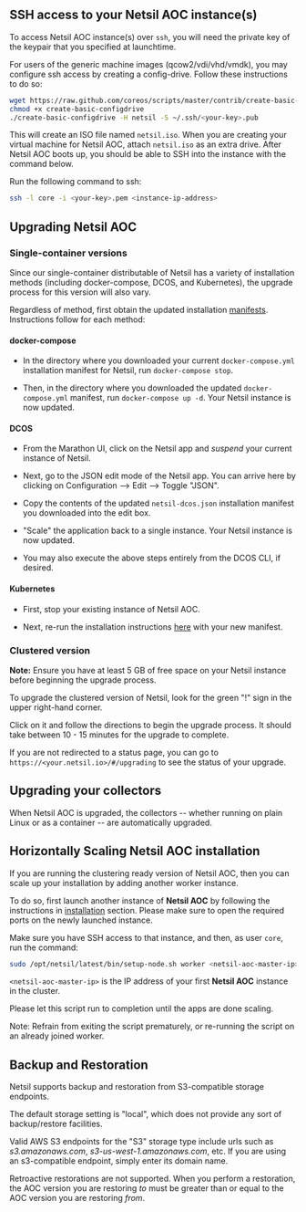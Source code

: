 ## SSH access to your Netsil AOC instance(s)

To access Netsil AOC instance(s) over `ssh`, you will need the private key of the keypair that you specified at launchtime. 

For users of the generic machine images (qcow2/vdi/vhd/vmdk), you may configure ssh access by creating a config-drive. Follow these instructions to do so:

```bash
wget https://raw.github.com/coreos/scripts/master/contrib/create-basic-configdrive
chmod +x create-basic-configdrive
./create-basic-configdrive -H netsil -S ~/.ssh/<your-key>.pub
```

This will create an ISO file named `netsil.iso`.  When you are creating your virtual machine for Netsil AOC, attach `netsil.iso` as an extra drive. After Netsil AOC boots up, you should be able to SSH into the instance with the command below.

Run the following command to ssh:
```bash
ssh -l core -i <your-key>.pem <instance-ip-address>
```

## Upgrading Netsil AOC

### **Single-container versions** ###

Since our single-container distributable of Netsil has a variety of installation methods (including docker-compose, DCOS, and Kubernetes), the upgrade process for this version will also vary.

Regardless of method, first obtain the updated installation [manifests](https://github.com/netsil/manifests). Instructions follow for each method:

#### docker-compose ####

* In the directory where you downloaded your current `docker-compose.yml` installation manifest for Netsil, run `docker-compose stop`. 

* Then, in the directory where you downloaded the updated `docker-compose.yml` manifest, run `docker-compose up -d`. Your Netsil instance is now updated.

#### DCOS ####

* From the Marathon UI, click on the Netsil app and *suspend* your current instance of Netsil.

* Next, go to the JSON edit mode of the Netsil app. You can arrive here by clicking on Configuration --> Edit --> Toggle "JSON".

* Copy the contents of the updated `netsil-dcos.json` installation manifest you downloaded into the edit box.

* "Scale" the application back to a single instance. Your Netsil instance is now updated.

* You may also execute the above steps entirely from the DCOS CLI, if desired.

#### Kubernetes ####

* First, stop your existing instance of Netsil AOC.

* Next, re-run the installation instructions [here](https://github.com/netsil/manifests/tree/instructions/kubernetes) with your new manifest.


### **Clustered version** ###

**Note:** Ensure you have at least 5 GB of free space on your Netsil instance before beginning the upgrade process.

To upgrade the clustered version of Netsil, look for the green "!" sign in the upper right-hand corner.

Click on it and follow the directions to begin the upgrade process. It should take between 10 - 15 minutes for the upgrade to complete.

If you are not redirected to a status page, you can go to `https://<your.netsil.io>/#/upgrading` to see the status of your upgrade.


## Upgrading your collectors

When Netsil AOC is upgraded, the collectors -- whether running on plain Linux or as a container -- are automatically upgraded.


## Horizontally Scaling Netsil AOC installation

If you are running the clustering ready version of Netsil AOC, then you can scale up your installation by adding another worker instance.

To do so, first launch another instance of **Netsil AOC** by following the instructions in [installation](installation) section. Please make sure to open the required ports on the newly launched instance.

Make sure you have SSH access to that instance, and then, as user `core`, run the command:

```bash
sudo /opt/netsil/latest/bin/setup-node.sh worker <netsil-aoc-master-ip>
```

`<netsil-aoc-master-ip>` is the IP address of your first **Netsil AOC** instance in the cluster.

Please let this script run to completion until the apps are done scaling.

Note: Refrain from exiting the script prematurely, or re-running the script on an already joined worker.

## Backup and Restoration

Netsil supports backup and restoration from S3-compatible storage endpoints.

The default storage setting is "local", which does not provide any sort of backup/restore facilities.

Valid AWS S3 endpoints for the "S3" storage type include urls such as *s3.amazonaws.com*, *s3-us-west-1.amazonaws.com*, etc. If you are using an s3-compatible endpoint, simply enter its domain name.

Retroactive restorations are not supported. When you perform a restoration, the AOC version you are restoring *to* must be greater than or equal to the AOC version you are restoring *from*.
